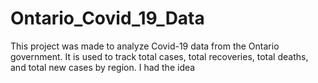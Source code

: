 # Ontario_Covid_19_Data
This project was made to analyze Covid-19 data from the Ontario government. It is used to track total cases, total recoveries, total deaths, and total new cases by region. I had the idea
